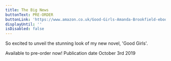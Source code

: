 ```yaml
---
title: The Big News
buttonText: PRE-ORDER
buttonLink: 'https://www.amazon.co.uk/Good-Girls-Amanda-Brookfield-ebook/dp/B07V2XF69J'
displayUntil: ''
isDisabled: false
---
```

So excited to unveil the stunning look of my new novel, 'Good Girls'.


Available to pre-order now!  Publication date October 3rd 2019
